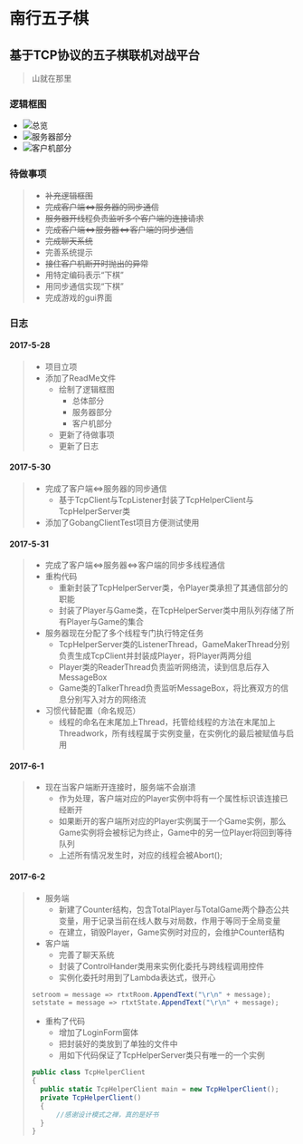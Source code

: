 南行五子棋
===

基于TCP协议的五子棋联机对战平台
---

> 山就在那里

### 逻辑框图

* ![总览](http://xiaoliming96.com/images/gobang/gobang_main.png)  
* ![服务器部分](http://xiaoliming96.com/images/gobang/gobang_server.png)  
* ![客户机部分](http://xiaoliming96.com/images/gobang/gobang_client.png)  


### 待做事项

>* ~~补充逻辑框图~~
>* ~~完成客户端<=>服务器的同步通信~~
>* ~~服务器开线程负责监听多个客户端的连接请求~~
>* ~~完成客户端<=>服务器<=>客户端的同步通信~~
>* ~~完成聊天系统~~
>* 完善系统提示
>* ~~接住客户机断开时抛出的异常~~
>* 用特定编码表示“下棋”
>* 用同步通信实现“下棋”
>* 完成游戏的gui界面

### 日志

#### 2017-5-28

>* 项目立项
>* 添加了ReadMe文件
>   * 绘制了逻辑框图
>     * 总体部分
>     * 服务器部分
>     * 客户机部分
>   * 更新了待做事项
>   * 更新了日志

#### 2017-5-30

>* 完成了客户端<=>服务器的同步通信
>   * 基于TcpClient与TcpListener封装了TcpHelperClient与TcpHelperServer类
>* 添加了GobangClientTest项目方便测试使用

#### 2017-5-31

>* 完成了客户端<=>服务器<=>客户端的同步多线程通信
>* 重构代码
>   * 重新封装了TcpHelperServer类，令Player类承担了其通信部分的职能
>   * 封装了Player与Game类，在TcpHelperServer类中用队列存储了所有Player与Game的集合
>* 服务器现在分配了多个线程专门执行特定任务
>   * TcpHelperServer类的ListenerThread，GameMakerThread分别负责生成TcpClient并封装成Player，将Player两两分组
>   * Player类的ReaderThread负责监听网络流，读到信息后存入MessageBox
>   * Game类的TalkerThread负责监听MessageBox，将比赛双方的信息分别写入对方的网络流
>* 习惯代替配置（命名规范）
>   * 线程的命名在末尾加上Thread，托管给线程的方法在末尾加上Threadwork，所有线程属于实例变量，在实例化的最后被赋值与启用

#### 2017-6-1

>* 现在当客户端断开连接时，服务端不会崩溃
>   * 作为处理，客户端对应的Player实例中将有一个属性标识该连接已经断开
>   * 如果断开的客户端所对应的Player实例属于一个Game实例，那么Game实例将会被标记为终止，Game中的另一位Player将回到等待队列
>   * 上述所有情况发生时，对应的线程会被Abort();

#### 2017-6-2

>* 服务端
>   * 新建了Counter结构，包含TotalPlayer与TotalGame两个静态公共变量，用于记录当前在线人数与对局数，作用于等同于全局变量
>   * 在建立，销毁Player，Game实例时对应的，会维护Counter结构
>* 客户端
>   * 完善了聊天系统
>   * 封装了ControlHander类用来实例化委托与跨线程调用控件
>   * 实例化委托时用到了Lambda表达式，很开心
>```c#
>setroom = message => rtxtRoom.AppendText("\r\n" + message);
>setstate = message => rtxtState.AppendText("\r\n" + message);
>```
>   * 重构了代码
>       * 增加了LoginForm窗体
>       * 把封装好的类放到了单独的文件中
>       * 用如下代码保证了TcpHelperServer类只有唯一的一个实例
>```c#
>public class TcpHelperClient
>{
>   public static TcpHelperClient main = new TcpHelperClient();
>   private TcpHelperClient()
>   {
>       //感谢设计模式之禅，真的是好书
>   }
>}
>```